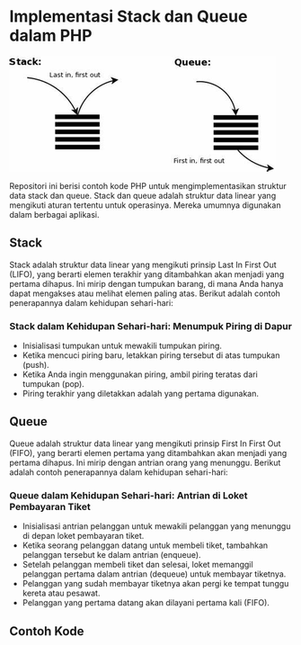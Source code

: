 # Implementasi Stack dan Queue dalam PHP

![Stack dan Queue](image/img1.jpeg)

Repositori ini berisi contoh kode PHP untuk mengimplementasikan struktur data stack dan queue. Stack dan queue adalah struktur data linear yang mengikuti aturan tertentu untuk operasinya. Mereka umumnya digunakan dalam berbagai aplikasi.

## Stack

Stack adalah struktur data linear yang mengikuti prinsip Last In First Out (LIFO), yang berarti elemen terakhir yang ditambahkan akan menjadi yang pertama dihapus. Ini mirip dengan tumpukan barang, di mana Anda hanya dapat mengakses atau melihat elemen paling atas. Berikut adalah contoh penerapannya dalam kehidupan sehari-hari:

### Stack dalam Kehidupan Sehari-hari: Menumpuk Piring di Dapur

- Inisialisasi tumpukan untuk mewakili tumpukan piring.
- Ketika mencuci piring baru, letakkan piring tersebut di atas tumpukan (push).
- Ketika Anda ingin menggunakan piring, ambil piring teratas dari tumpukan (pop).
- Piring terakhir yang diletakkan adalah yang pertama digunakan.

## Queue

Queue adalah struktur data linear yang mengikuti prinsip First In First Out (FIFO), yang berarti elemen pertama yang ditambahkan akan menjadi yang pertama dihapus. Ini mirip dengan antrian orang yang menunggu. Berikut adalah contoh penerapannya dalam kehidupan sehari-hari:

### Queue dalam Kehidupan Sehari-hari: Antrian di Loket Pembayaran Tiket

- Inisialisasi antrian pelanggan untuk mewakili pelanggan yang menunggu di depan loket pembayaran tiket.
- Ketika seorang pelanggan datang untuk membeli tiket, tambahkan pelanggan tersebut ke dalam antrian (enqueue).
- Setelah pelanggan membeli tiket dan selesai, loket memanggil pelanggan pertama dalam antrian (dequeue) untuk membayar tiketnya.
- Pelanggan yang sudah membayar tiketnya akan pergi ke tempat tunggu kereta atau pesawat.
- Pelanggan yang pertama datang akan dilayani pertama kali (FIFO).

## Contoh Kode

<?php
$stack = [];

array_push($stack, "Piring 1");
array_push($stack, "Piring 2");
array_push($stack, "Piring 3");

$topPlate = array_pop($stack);
echo "Menggunakan piring: $topPlate\n";
?>
